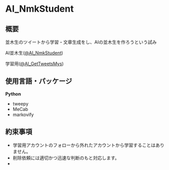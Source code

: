 # AI_NmkStudent
## 概要
並木生のツイートから学習・文章生成をし、AIの並木生を作ろうという試み

AI並木生([@AI_NmkStudent](https://twitter.com/AI_NmkStudent))

学習用([@AI_GetTweetsMys](https://twitter.com/AI_GetTweetsMys))

## 使用言語・パッケージ
__Python__
* tweepy
* MeCab
* markovify


## 約束事項
* 学習用アカウントのフォローから外れたアカウントから学習することはありません。
* 削除依頼には適切かつ迅速な判断のもと対応します。
* 
